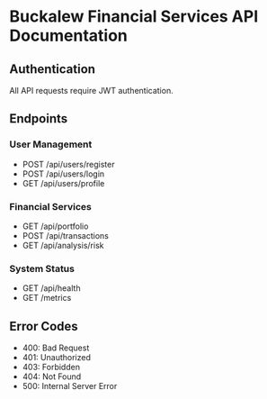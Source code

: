 # Buckalew Financial Services API Documentation

## Authentication
All API requests require JWT authentication.

## Endpoints

### User Management
- POST /api/users/register
- POST /api/users/login
- GET /api/users/profile

### Financial Services
- GET /api/portfolio
- POST /api/transactions
- GET /api/analysis/risk

### System Status
- GET /api/health
- GET /metrics

## Error Codes
- 400: Bad Request
- 401: Unauthorized
- 403: Forbidden
- 404: Not Found
- 500: Internal Server Error